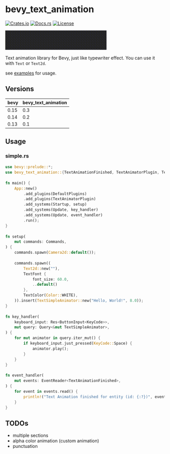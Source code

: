 # bevy_text_animation

[![Crates.io](https://img.shields.io/crates/v/bevy_text_animation)](https://crates.io/crates/bevy_text_animation)
[![Docs.rs](https://docs.rs/bevy_text_animation/badge.svg)](https://docs.rs/bevy_text_animation)
[![License](https://img.shields.io/crates/l/bevy_text_animation)](LICENSE)

![screenshot](screenshot.gif)

Text animation library for Bevy, just like typewriter effect.
You can use it with `Text` or `Text2d`.

see [examples](examples) for usage.

## Versions

| bevy | bevy_text_animation |
|------|---------------------|
| 0.15 | 0.3                 |
| 0.14 | 0.2                 |
| 0.13 | 0.1                 |

## Usage

### simple.rs

```rust
use bevy::prelude::*;
use bevy_text_animation::{TextAnimationFinished, TextAnimatorPlugin, TextSimpleAnimator};

fn main() {
    App::new()
        .add_plugins(DefaultPlugins)
        .add_plugins(TextAnimatorPlugin)
        .add_systems(Startup, setup)
        .add_systems(Update, key_handler)
        .add_systems(Update, event_handler)
        .run();
}

fn setup(
    mut commands: Commands,
) {
    commands.spawn(Camera2d::default());

    commands.spawn((
        Text2d::new(""),
        TextFont {
            font_size: 60.0,
            ..default()
        },
        TextColor(Color::WHITE),
    )).insert(TextSimpleAnimator::new("Hello, World!", 8.0));
}

fn key_handler(
    keyboard_input: Res<ButtonInput<KeyCode>>,
    mut query: Query<&mut TextSimpleAnimator>,
) {
    for mut animator in query.iter_mut() {
        if keyboard_input.just_pressed(KeyCode::Space) {
            animator.play();
        }
    }
}

fn event_handler(
    mut events: EventReader<TextAnimationFinished>,
) {
    for event in events.read() {
        println!("Text Animation finished for entity (id: {:?})", event.entity);
    }
}
```

## TODOs

- multiple sections
- alpha color animation (custom animation)
- punctuation
